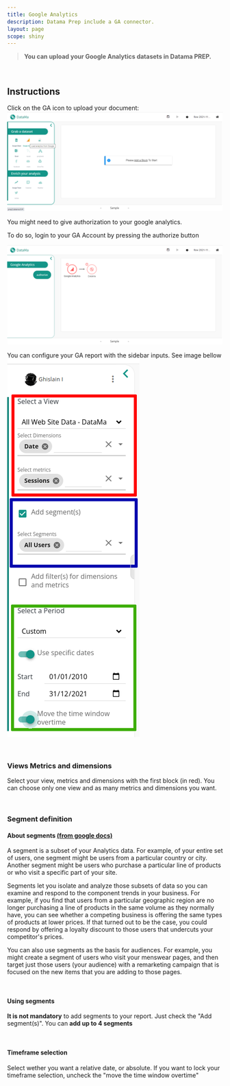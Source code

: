 ```yaml
---
title: Google Analytics
description: Datama Prep include a GA connector.
layout: page
scope: shiny
---
```


> **You can upload your Google Analytics datasets in Datama PREP.**

<br>

## Instructions

Click on the GA icon to upload your document:
![GAstep1](images/GAstep1.png)

You might need to give authorization to your google analytics.

To do so, login to your GA Account by pressing the authorize button

![GAstep2](images/GAstep2.png)

You can configure your GA report with the sidebar inputs. See image bellow
![GAstep3](images/GAstep3_1.png)

<br>

### Views Metrics and dimensions
Select your view, metrics and dimensions with the first block (in red). You can choose only one view and as many metrics and dimensions you want.

<br>

### Segment definition

#### About segments [(from google docs)](https://support.google.com/analytics/answer/3123951?hl=en#zippy=%2Ccet-article-aborde-les-points-suivants%2Cin-this-article)

A segment is a subset of your Analytics data. For example, of your entire set of users, one segment might be users from a particular country or city. Another segment might be users who purchase a particular line of products or who visit a specific part of your site.

Segments let you isolate and analyze those subsets of data so you can examine and respond to the component trends in your business. For example, if you find that users from a particular geographic region are no longer purchasing a line of products in the same volume as they normally have, you can see whether a competing business is offering the same types of products at lower prices. If that turned out to be the case, you could respond by offering a loyalty discount to those users that undercuts your competitor's prices.

You can also use segments as the basis for audiences. For example, you might create a segment of users who visit your menswear pages, and then target just those users (your audience) with a remarketing campaign that is focused on the new items that you are adding to those pages.

<br>

#### Using segments
**It is not mandatory** to add segments to your report.
Just check the "Add segment(s)". You can **add up to 4 segments**

<br>

#### Timeframe selection

Select wether you want a relative date, or absolute. If you want to lock your timeframe selection, uncheck the "move the time window overtime"
